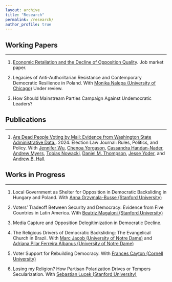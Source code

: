 ```yaml
---
layout: archive
title: "Research"
permalink: /research/
author_profile: true
---
```



## Working Papers
------

1. [Economic Retaliation and the Decline of Opposition Quality](https://drive.google.com/file/d/1Kv079DdL_IcaGnXqzoqr6IVk1VSF0cn1). Job market paper.

2. Legacies of Anti-Authoritarian Resistance and Contemporary Democratic Resilience in Poland. With [Monika Nalepa
(University of Chicago)](https://www.monikanalepa.com) Under review.

3. How Should Mainstream Parties Campaign Against Undemocratic Leaders?

## Publications
------
1. [Are Dead People Voting by Mail: Evidence from Washington State Administrative Data.](https://www.liebertpub.com/doi/10.1089/elj.2023.0047). 2024. Election Law Journal: Rules, Politics, and Policy. With [Jennifer Wu](https://jenniferawu.github.io/), [Chenoa Yorgason](https://www.chenoayorgason.com/), [Cassandra Handan-Nader](https://slnader.github.io/), [Andrew Myers](https://www.andrewcwmyers.com/), [Tobias Nowacki](https://tobiasnowacki.com/), [Daniel M. Thompson](https://dthompson.scholar.ss.ucla.edu/), [Jesse Yoder](https://www.jesselyoder.com/), and [Andrew B. Hall](https://www.andrewbenjaminhall.com/).

## Works in Progress
------

1. Local Government as Shelter for Opposition in Democratic Backsliding in Hungary and Poland. With [Anna Grzymala-Busse (Stanford University)](https://amgbusse.stanford.edu)

2. Voters’ Tradeoff Between Security and Democracy: Evidence from Five Countries in Latin
America. With [Beatriz Magaloni (Stanford University)](http://bmagaloni.com)

3. Media Capture and Opposition Delegitimization in Democratic Decline.

4. The Religious Drivers of Democratic Backsliding: The Evangelical Church in Brazil. With [Marc Jacob (University of Notre Dame)](https://www.marc-s-jacob.com) and [Adriana Pilar Ferreira Albanus (University of Notre Dame)](https://politicalscience.nd.edu/people/adriana-pilar-ferreira-albanus/)

5. Voter Support for Rebuilding Democracy. With [Frances Cayton (Cornell University)](https://www.francescayton.com/)

6. Losing my Religion? How Partisan Polarization Drives or Tempers Secularization. With [Sebastian Lucek (Stanford University)](https://politicalscience.stanford.edu/people/sebastian-lucek)
